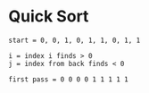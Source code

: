 # Quick Sort

```
start = 0, 0, 1, 0, 1, 1, 0, 1, 1

i = index i finds > 0
j = index from back finds < 0

first pass = 0 0 0 0 1 1 1 1 1
```
